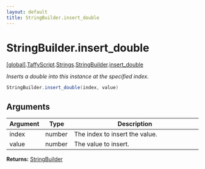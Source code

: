 ```yaml
---
layout: default
title: StringBuilder.insert_double
---
```


# StringBuilder.insert_double

[\[global\]]({{site.baseurl}}/docs/).[TaffyScript]({{site.baseurl}}/docs/TaffyScript/).[Strings]({{site.baseurl}}/docs/TaffyScript/Strings/).[StringBuilder]({{site.baseurl}}/docs/TaffyScript/Strings/StringBuilder/).[insert_double]({{site.baseurl}}/docs/TaffyScript/Strings/StringBuilder/insert_double/)

_Inserts a double into this instance at the specified index._

```cs
StringBuilder.insert_double(index, value)
```

## Arguments

<table>
  <col width="15%">
  <col width="15%">
  <thead>
    <tr>
      <th>Argument</th>
      <th>Type</th>
      <th>Description</th>
    </tr>
  </thead>
  <tbody>
    <tr>
      <td>index</td>
      <td>number</td>
      <td>The index to insert the value.</td>
    </tr>
    <tr>
      <td>value</td>
      <td>number</td>
      <td>The value to insert.</td>
    </tr>
  </tbody>
</table>

**Returns:** [StringBuilder]({{site.baseurl}}/docs/TaffyScript/Strings/StringBuilder)

